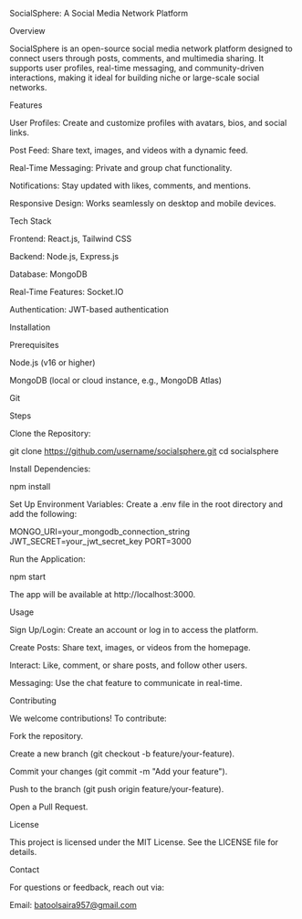 SocialSphere: A Social Media Network Platform

Overview

SocialSphere is an open-source social media network platform designed to connect users through posts, comments, and multimedia sharing. It supports user profiles, real-time messaging, and community-driven interactions, making it ideal for building niche or large-scale social networks.

Features





User Profiles: Create and customize profiles with avatars, bios, and social links.



Post Feed: Share text, images, and videos with a dynamic feed.



Real-Time Messaging: Private and group chat functionality.



Notifications: Stay updated with likes, comments, and mentions.



Responsive Design: Works seamlessly on desktop and mobile devices.

Tech Stack





Frontend: React.js, Tailwind CSS



Backend: Node.js, Express.js



Database: MongoDB



Real-Time Features: Socket.IO



Authentication: JWT-based authentication

Installation

Prerequisites





Node.js (v16 or higher)



MongoDB (local or cloud instance, e.g., MongoDB Atlas)



Git

Steps





Clone the Repository:

git clone https://github.com/username/socialsphere.git
cd socialsphere



Install Dependencies:

npm install



Set Up Environment Variables: Create a .env file in the root directory and add the following:

MONGO_URI=your_mongodb_connection_string
JWT_SECRET=your_jwt_secret_key
PORT=3000



Run the Application:

npm start

The app will be available at http://localhost:3000.

Usage





Sign Up/Login: Create an account or log in to access the platform.



Create Posts: Share text, images, or videos from the homepage.



Interact: Like, comment, or share posts, and follow other users.



Messaging: Use the chat feature to communicate in real-time.

Contributing

We welcome contributions! To contribute:





Fork the repository.



Create a new branch (git checkout -b feature/your-feature).



Commit your changes (git commit -m "Add your feature").



Push to the branch (git push origin feature/your-feature).



Open a Pull Request.

License

This project is licensed under the MIT License. See the LICENSE file for details.

Contact

For questions or feedback, reach out via:





Email: batoolsaira957@gmail.com



